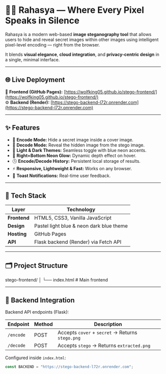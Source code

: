 # 🕵️‍♂️ Rahasya — Where Every Pixel Speaks in Silence

Rahasya is a modern web-based **image steganography tool** that allows users to hide and reveal secret images within other images using intelligent pixel-level encoding — right from the browser.

It blends **visual elegance**, **cloud integration**, and **privacy-centric design** in a single, minimal interface.

---

## 🌐 Live Deployment

🔗 **Frontend (GitHub Pages):** [https://wolfking05.github.io/stego-frontend/](https://wolfking05.github.io/stego-frontend/)  
⚙️ **Backend (Render):** [https://stego-backend-l72r.onrender.com](https://stego-backend-l72r.onrender.com)

---

## ✨ Features

- 🔐 **Encode Mode:** Hide a secret image inside a cover image.
- 🧩 **Decode Mode:** Reveal the hidden image from the stego image.
- 🌙 **Light & Dark Themes:** Seamless toggle with blue neon accents.
- 💎 **Right+Bottom Neon Glow:** Dynamic depth effect on hover.
- 🕓 **Encode/Decode History:** Persistent local storage of results.
- ⚡ **Responsive, Lightweight & Fast:** Works on any browser.
- 🔔 **Toast Notifications:** Real-time user feedback.

---

## 🧠 Tech Stack

| Layer | Technology |
|--------|-------------|
| **Frontend** | HTML5, CSS3, Vanilla JavaScript |
| **Design** | Pastel light blue & neon dark blue theme |
| **Hosting** | GitHub Pages |
| **API** | Flask backend (Render) via Fetch API |

---

## 🗂️ Project Structure
stego-frontend/
│
└── index.html # Main frontend

---

## 🔗 Backend Integration

Backend API endpoints (Flask):

| Endpoint | Method | Description |
|-----------|---------|-------------|
| `/encode` | POST | Accepts `cover` + `secret` → Returns `stego.png` |
| `/decode` | POST | Accepts `stego` → Returns `extracted.png` |

Configured inside `index.html`:
```js
const BACKEND = "https://stego-backend-l72r.onrender.com";


